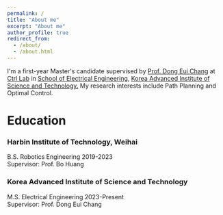 ```yaml
---
permalink: /
title: "About me"
excerpt: "About me"
author_profile: true
redirect_from: 
  - /about/
  - /about.html
---
```


I'm a first-year Master's candidate supervised by [Prof. Dong Eui Chang](https://ee.kaist.ac.kr/en/professor/14314/) at [Ctrl Lab](https://control.kaist.ac.kr/home) in [School of Electrical Engineering](https://ee.kaist.ac.kr/), [Korea Advanced Institute of Science and Technology.](https://www.kaist.ac.kr/kr/) My research interests include Path Planning and Optimal Control.

Education
======
### Harbin Institute of Technology, Weihai
B.S. Robotics Engineering 2019-2023  
Supervisor: Prof. Bo Huang  

### Korea Advanced Institute of Science and Technology
M.S. Electrical Engineering 2023-Present  
Supervisor: Prof. Dong Eui Chang  
